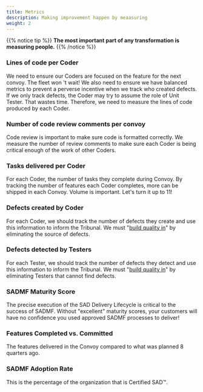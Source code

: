 ```yaml
---
title: Metrics
description: Making improvement happen by meaasuring
weight: 2
---
```


{{% notice tip %}}
**The most important part of any transformation is measuring people.**
{{% /notice %}}

### Lines of code per Coder

 We need to ensure our Coders are focused on the feature for the next convoy. The fleet won 't wait! We also need to ensure we have balanced metrics to prevent a perverse incentive when we track who created defects. If we only track defects, the Coder may try to assume the role of Unit Tester. That wastes time. Therefore, we need to measure the lines of code produced by each Coder.

### Number of code review comments per convoy

Code review is important to make sure code is formatted correctly. We measure the number of review comments to make sure each Coder is being critical enough of the work of other Coders. 

### Tasks delivered per Coder

For each Coder, the number of tasks they complete during Convoy. By tracking the number of features each Coder completes, more can be shipped in each Convoy. Volume is important. Let's turn it up to 11!

### Defects created by Coder

For each Coder, we should track the number of defects they create and use this information to inform the Tribunal. We must "[build quality in](../principles/#build-quality-in)" by eliminating the source of defects.

### Defects detected by Testers

For each Tester, we should track the number of defects they detect and use this information to inform the Tribunal. We must "[build quality in](../principles/#build-quality-in)" by eliminating Testers that cannot find defects.

### SADMF Maturity Score

The precise execution of the SAD Delivery Lifecycle is critical to the success of SADMF. Without "excellent" maturity scores, your customers will have no confidence you used approved SADMF processes to deliver!

### Features Completed vs. Committed

The features delivered in the Convoy compared to what was planned 8 quarters ago.

### SADMF Adoption Rate

This is the percentage of the organization that is Certified SAD&trade;.
